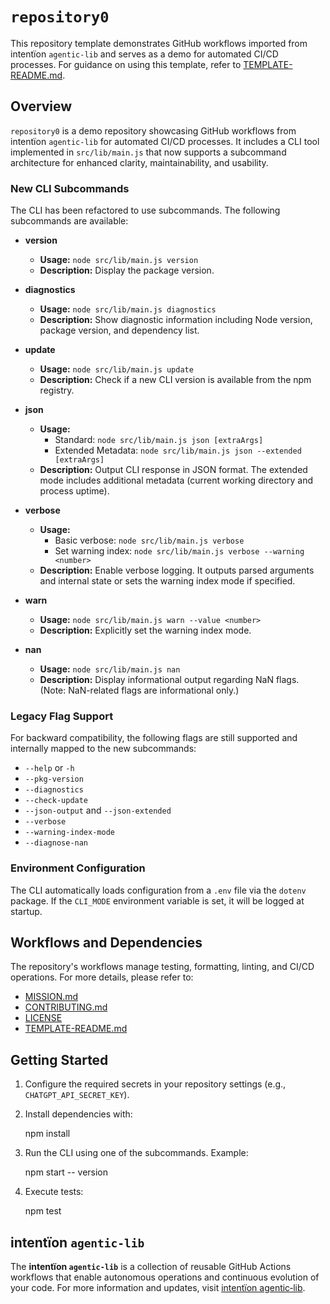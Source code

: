 # `repository0`

This repository template demonstrates GitHub workflows imported from intentïon `agentic‑lib` and serves as a demo for automated CI/CD processes. For guidance on using this template, refer to [TEMPLATE-README.md](https://github.com/xn-intenton-z2a/agentic-lib/blob/main/TEMPLATE-README.md).

## Overview

`repository0` is a demo repository showcasing GitHub workflows from intentïon `agentic‑lib` for automated CI/CD processes. It includes a CLI tool implemented in `src/lib/main.js` that now supports a subcommand architecture for enhanced clarity, maintainability, and usability.

### New CLI Subcommands

The CLI has been refactored to use subcommands. The following subcommands are available:

- **version**
  - **Usage:** `node src/lib/main.js version`
  - **Description:** Display the package version.

- **diagnostics**
  - **Usage:** `node src/lib/main.js diagnostics`
  - **Description:** Show diagnostic information including Node version, package version, and dependency list.

- **update**
  - **Usage:** `node src/lib/main.js update`
  - **Description:** Check if a new CLI version is available from the npm registry.

- **json**
  - **Usage:**
    - Standard: `node src/lib/main.js json [extraArgs]`
    - Extended Metadata: `node src/lib/main.js json --extended [extraArgs]`
  - **Description:** Output CLI response in JSON format. The extended mode includes additional metadata (current working directory and process uptime).

- **verbose**
  - **Usage:**
    - Basic verbose: `node src/lib/main.js verbose`
    - Set warning index: `node src/lib/main.js verbose --warning <number>`
  - **Description:** Enable verbose logging. It outputs parsed arguments and internal state or sets the warning index mode if specified.

- **warn**
  - **Usage:** `node src/lib/main.js warn --value <number>`
  - **Description:** Explicitly set the warning index mode.

- **nan**
  - **Usage:** `node src/lib/main.js nan`
  - **Description:** Display informational output regarding NaN flags. (Note: NaN-related flags are informational only.)

### Legacy Flag Support

For backward compatibility, the following flags are still supported and internally mapped to the new subcommands:

- `--help` or `-h`
- `--pkg-version`
- `--diagnostics`
- `--check-update`
- `--json-output` and `--json-extended`
- `--verbose`
- `--warning-index-mode`
- `--diagnose-nan`

### Environment Configuration

The CLI automatically loads configuration from a `.env` file via the `dotenv` package. If the `CLI_MODE` environment variable is set, it will be logged at startup.

## Workflows and Dependencies

The repository's workflows manage testing, formatting, linting, and CI/CD operations. For more details, please refer to:

- [MISSION.md](./MISSION.md)
- [CONTRIBUTING.md](./CONTRIBUTING.md)
- [LICENSE](./LICENSE)
- [TEMPLATE-README.md](https://github.com/xn-intenton-z2a/agentic-lib/blob/main/TEMPLATE-README.md)

## Getting Started

1. Configure the required secrets in your repository settings (e.g., `CHATGPT_API_SECRET_KEY`).
2. Install dependencies with:

   npm install

3. Run the CLI using one of the subcommands. Example:

   npm start -- version

4. Execute tests:

   npm test

## intentïon `agentic‑lib`

The **intentïon `agentic‑lib`** is a collection of reusable GitHub Actions workflows that enable autonomous operations and continuous evolution of your code. For more information and updates, visit [intentïon agentic‑lib](https://github.com/xn-intenton-z2a/agentic-lib).
